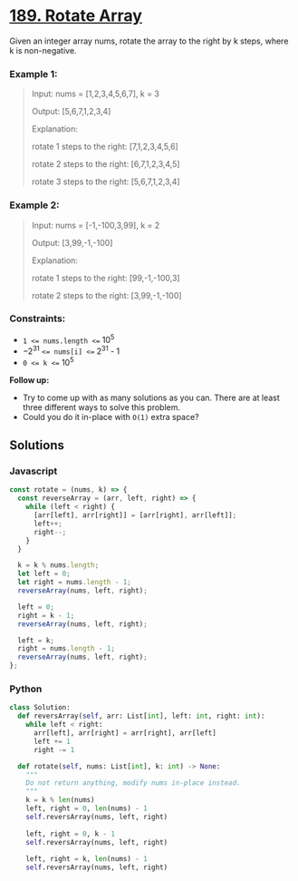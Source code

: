 # [189. Rotate Array](https://leetcode.com/problems/rotate-array/description/)

Given an integer array nums, rotate the array to the right by k steps, where k is non-negative.


### Example 1:
> Input: nums = [1,2,3,4,5,6,7], k = 3
>
> Output: [5,6,7,1,2,3,4]
>
> Explanation:
>
> rotate 1 steps to the right: [7,1,2,3,4,5,6]
>
> rotate 2 steps to the right: [6,7,1,2,3,4,5]
>
> rotate 3 steps to the right: [5,6,7,1,2,3,4]


### Example 2:
> Input: nums = [-1,-100,3,99], k = 2
>
> Output: [3,99,-1,-100]
>
> Explanation:
>
> rotate 1 steps to the right: [99,-1,-100,3]
>
> rotate 2 steps to the right: [3,99,-1,-100]
 

### Constraints:
- `1 <= nums.length <=` $10^5$
- $-2^{31}$ `<= nums[i] <=` $2^{31}$ - 1
- `0 <= k <=` $10^5$


**Follow up:**
- Try to come up with as many solutions as you can. There are at least three different ways to solve this problem.
- Could you do it in-place with `O(1)` extra space?


## Solutions

### Javascript
```javascript
const rotate = (nums, k) => {
  const reverseArray = (arr, left, right) => {
    while (left < right) {
      [arr[left], arr[right]] = [arr[right], arr[left]];
      left++;
      right--;
    }
  }

  k = k % nums.length;
  let left = 0;
  let right = nums.length - 1;
  reverseArray(nums, left, right);

  left = 0;
  right = k - 1;
  reverseArray(nums, left, right);

  left = k;
  right = nums.length - 1;
  reverseArray(nums, left, right);
};
```

### Python
```python
class Solution:
  def reversArray(self, arr: List[int], left: int, right: int):
    while left < right:
      arr[left], arr[right] = arr[right], arr[left]
      left += 1
      right -= 1

  def rotate(self, nums: List[int], k: int) -> None:
    """
    Do not return anything, modify nums in-place instead.
    """
    k = k % len(nums)
    left, right = 0, len(nums) - 1
    self.reversArray(nums, left, right)
    
    left, right = 0, k - 1
    self.reversArray(nums, left, right)
    
    left, right = k, len(nums) - 1
    self.reversArray(nums, left, right)
```
